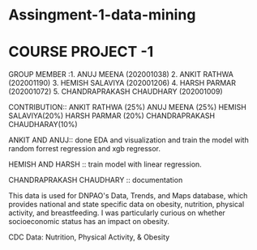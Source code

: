 # Assingment-1-data-mining
# COURSE PROJECT -1

GROUP MEMBER :1. ANUJ MEENA (202001038) 2. ANKIT RATHWA (202001190) 3. HEMISH SALAVIYA (202001206) 4. HARSH PARMAR (202001072) 5. CHANDRAPRAKASH CHAUDHARY (202001009)

CONTRIBUTION::
ANKIT RATHWA (25%)
ANUJ MEENA (25%)
HEMISH SALAVIYA(20%)
HARSH PARMAR (20%)
CHANDRAPRAKASH CHAUDHARAY(10%)

ANKIT AND ANUJ:: done EDA and visualization and train the model with random forrest regression and xgb regressor.

HEMISH AND HARSH :: train model with linear regression.

CHANDRAPRAKASH CHAUDHARY :: documentation


This data is used for DNPAO's Data, Trends, and Maps database, which provides national and state specific data on obesity, nutrition, physical activity, and breastfeeding. I was particularly curious on whether socioeconomic status has an impact on obesity.

CDC Data: Nutrition, Physical Activity, & Obesity



